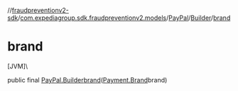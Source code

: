 //[fraudpreventionv2-sdk](../../../../index.md)/[com.expediagroup.sdk.fraudpreventionv2.models](../../index.md)/[PayPal](../index.md)/[Builder](index.md)/[brand](brand.md)

# brand

[JVM]\

public final [PayPal.Builder](index.md)[brand](brand.md)([Payment.Brand](../../-payment/-brand/index.md)brand)
